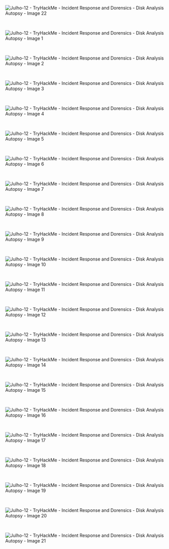 
![Julho-12 - TryHackMe - Incident Response and Dorensics - Disk Analysis   Autopsy -  Image 22](https://github.com/user-attachments/assets/e4527620-fe0e-47e9-a9de-3b0ef4f969d3)

<br>


![Julho-12 - TryHackMe - Incident Response and Dorensics - Disk Analysis   Autopsy -  Image 1](https://github.com/user-attachments/assets/979db9eb-d560-45d5-8234-f7a6490e884f)

<br>

![Julho-12 - TryHackMe - Incident Response and Dorensics - Disk Analysis   Autopsy -  Image 2](https://github.com/user-attachments/assets/582b9ddb-18ca-45f5-aed5-9f0a1e224009)

<br>

![Julho-12 - TryHackMe - Incident Response and Dorensics - Disk Analysis   Autopsy -  Image 3](https://github.com/user-attachments/assets/1463834c-4d60-4ad1-8732-0f6e18c3fc54)

<br>

![Julho-12 - TryHackMe - Incident Response and Dorensics - Disk Analysis   Autopsy -  Image 4](https://github.com/user-attachments/assets/5f5c952f-6839-4165-960f-f343291e38b3)

<br>

![Julho-12 - TryHackMe - Incident Response and Dorensics - Disk Analysis   Autopsy -  Image 5](https://github.com/user-attachments/assets/085331e9-677d-4f00-9968-9a79d1e262ed)

<br>

![Julho-12 - TryHackMe - Incident Response and Dorensics - Disk Analysis   Autopsy -  Image 6](https://github.com/user-attachments/assets/0d86b475-0f40-43ba-b6ec-6e03d54ff6f1)

<br>

![Julho-12 - TryHackMe - Incident Response and Dorensics - Disk Analysis   Autopsy -  Image 7](https://github.com/user-attachments/assets/5fc1846b-0458-4e6c-9a9b-d9380d740556)

<br>

![Julho-12 - TryHackMe - Incident Response and Dorensics - Disk Analysis   Autopsy -  Image 8](https://github.com/user-attachments/assets/fd0b4061-1004-44e8-8961-2eec4f25aed9)

<br>

![Julho-12 - TryHackMe - Incident Response and Dorensics - Disk Analysis   Autopsy -  Image 9](https://github.com/user-attachments/assets/2cf94c54-358f-4335-8348-c3599097b722)

<br>

![Julho-12 - TryHackMe - Incident Response and Dorensics - Disk Analysis   Autopsy -  Image 10](https://github.com/user-attachments/assets/70c66778-6cc8-4cc6-b117-bf1e5933118c)


<br>

![Julho-12 - TryHackMe - Incident Response and Dorensics - Disk Analysis   Autopsy -  Image 11](https://github.com/user-attachments/assets/f6cea84a-3468-4188-8de4-6b3e5fbe0349)

<br>

![Julho-12 - TryHackMe - Incident Response and Dorensics - Disk Analysis   Autopsy -  Image 12](https://github.com/user-attachments/assets/8eb8707a-8b4b-40bb-adee-b878db5fb3ef)


<br>

![Julho-12 - TryHackMe - Incident Response and Dorensics - Disk Analysis   Autopsy -  Image 13](https://github.com/user-attachments/assets/2467ea31-b3b6-4daf-9c6b-6a3308428bb5)

<br>

![Julho-12 - TryHackMe - Incident Response and Dorensics - Disk Analysis   Autopsy -  Image 14](https://github.com/user-attachments/assets/bc1dcfaa-7022-43e0-864d-e4f99f8349b8)


<br>

![Julho-12 - TryHackMe - Incident Response and Dorensics - Disk Analysis   Autopsy -  Image 15](https://github.com/user-attachments/assets/c13b38bb-0e27-471f-b33d-532042cf5554)

<br>

![Julho-12 - TryHackMe - Incident Response and Dorensics - Disk Analysis   Autopsy -  Image 16](https://github.com/user-attachments/assets/a2f5c34c-e48c-42c2-a213-91db640b4ff7)

<br>

![Julho-12 - TryHackMe - Incident Response and Dorensics - Disk Analysis   Autopsy -  Image 17](https://github.com/user-attachments/assets/b8f105ec-6be7-4576-bee3-8d0ecbb880e2)

<br>

![Julho-12 - TryHackMe - Incident Response and Dorensics - Disk Analysis   Autopsy -  Image 18](https://github.com/user-attachments/assets/9af0cf3e-19b2-456e-adc3-2d65ab43a341)

<br>

![Julho-12 - TryHackMe - Incident Response and Dorensics - Disk Analysis   Autopsy -  Image 19](https://github.com/user-attachments/assets/fe365914-b408-4b0f-8ee9-e344ffeeaccd)

<br>

![Julho-12 - TryHackMe - Incident Response and Dorensics - Disk Analysis   Autopsy -  Image 20](https://github.com/user-attachments/assets/a967bedb-3657-45be-ba88-eba56bc95cec)

<br>

![Julho-12 - TryHackMe - Incident Response and Dorensics - Disk Analysis   Autopsy -  Image 21](https://github.com/user-attachments/assets/b15edd4b-47c9-4033-808e-4e1b7cd97d2d)












